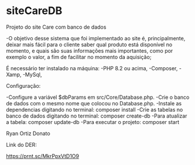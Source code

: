 # siteCareDB
Projeto do site Care com banco de dados

-O objetivo desse sistema que foi implementado ao site é, principalmente, deixar mais fácil para o cliente saber qual produto está disponível no momento, e quais são suas informações mais importantes, como por exemplo o valor, a fim de facilitar no momento da aquisição;

É necessário ter instalado na máquina:
-PHP 8.2 ou acima,
-Composer, 
-Xamp, 
-MySql,

Configuração:

-Configure a variável $dbParams em src/Core/Database.php.
-Crie o banco de dados com o mesmo nome que colocou no Database.php.
-Instale as dependencias digitando no terminal:
composer install
-Crie as tabelas no banco de dados digitando no terminal:
composer create-db
-Para atualizar a tabela:
composer update-db
-Para executar o projeto:
composer start

Ryan Ortiz Donato

Link do DER:

https://prnt.sc/MkrPpxVtD1O9
